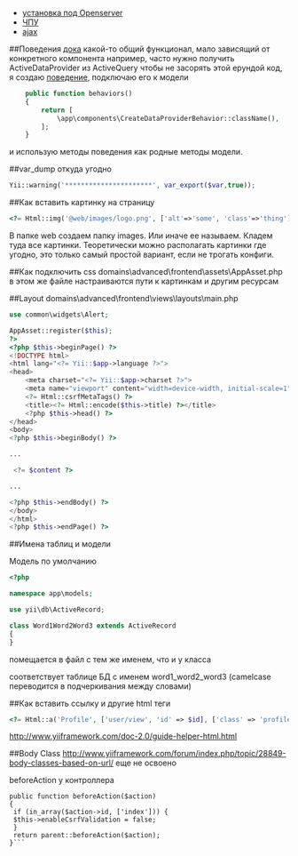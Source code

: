 

- [установка под Openserver](https://github.com/YushkinaS/yii2-study/blob/master/instal%20for%20Openserver.md)
- [ЧПУ](https://github.com/YushkinaS/yii2-study/blob/master/pretty%20urls.md)
- [ajax](https://github.com/YushkinaS/yii2-study/blob/master/ajax.md)

##Поведения 
[дока](http://www.yiiframework.com/doc-2.0/guide-concept-behaviors.html)
какой-то общий функционал, мало зависящий от конкретного компонента
например, часто нужно получить ActiveDataProvider из ActiveQuery
чтобы не засорять этой ерундой код, я создаю [поведение](https://github.com/YushkinaS/yii2-study/blob/master/CreateDataProviderBehavior.php), подключаю его к модели
```php
    public function behaviors()
    {
        return [
            \app\components\CreateDataProviderBehavior::className(),
        ];
    }
```
и использую методы поведения как родные методы модели.

##var_dump откуда угодно
```php
Yii::warning('**********************', var_export($var,true));
```

##Как вставить картинку на страницу
```php
<?= Html::img('@web/images/logo.png', ['alt'=>'some', 'class'=>'thing']);?> 
```
В папке web создаем папку images. Или иначе ее называем. Кладем туда все картинки.
Теоретически можно располагать картинки где угодно, это только самый простой вариант, если не трогать конфиги. 

##Как подключить css
domains\advanced\frontend\assets\AppAsset.php
в этом же файле настраиваются пути к картинкам и другим ресурсам

##Layout
domains\advanced\frontend\views\layouts\main.php 
```php
use common\widgets\Alert;

AppAsset::register($this);
?>
<?php $this->beginPage() ?>
<!DOCTYPE html>
<html lang="<?= Yii::$app->language ?>">
<head>
    <meta charset="<?= Yii::$app->charset ?>">
    <meta name="viewport" content="width=device-width, initial-scale=1">
    <?= Html::csrfMetaTags() ?>
    <title><?= Html::encode($this->title) ?></title>
    <?php $this->head() ?>
</head>
<body>
<?php $this->beginBody() ?>

...

 <?= $content ?>

...

<?php $this->endBody() ?>
</body>
</html>
<?php $this->endPage() ?>
```

##Имена таблиц и модели

Модель по умолчанию
```php
<?php

namespace app\models;

use yii\db\ActiveRecord;

class Word1Word2Word3 extends ActiveRecord
{
}
```
помещается в файл с тем же именем, что и у класса

соответствует таблице БД с именем word1_word2_word3 (camelcase переводится в подчеркивания между словами)

##Как вставить ссылку и другие html теги
```php
<?= Html::a('Profile', ['user/view', 'id' => $id], ['class' => 'profile-link']) ?>
```
http://www.yiiframework.com/doc-2.0/guide-helper-html.html

##Body Class
http://www.yiiframework.com/forum/index.php/topic/28849-body-classes-based-on-url/
еще не освоено

beforeAction у контроллера
```
public function beforeAction($action)
{
 if (in_array($action->id, ['index'])) {
 $this->enableCsrfValidation = false;
 }
 return parent::beforeAction($action);
}```
